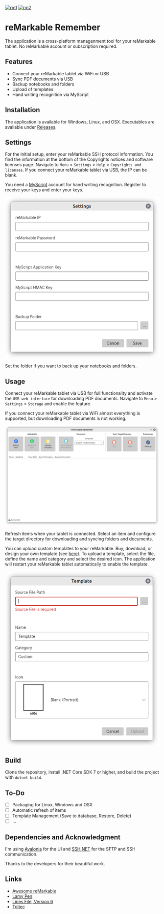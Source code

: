 [![rm1](https://img.shields.io/badge/rM1-supported-green)](https://remarkable.com/store/remarkable)
[![rm2](https://img.shields.io/badge/rM2-supported-green)](https://remarkable.com/store/remarkable-2)

# reMarkable Remember

The application is a cross-platform managenment tool for your reMarkable tablet. No reMarkable account or subscription required.

## Features

- Connect your reMarkable tablet via WiFi or USB
- Sync PDF documents via USB
- Backup notebooks and folders
- Upload of templates
- Hand writing recognition via MyScript

## Installation

The application is available for Windows, Linux, and OSX. Executables are available under [Releases](https://github.com/ds160/remarkable-remember/releases).

## Settings

For the initial setup, enter your reMarkable SSH protocol information. You find the information at the bottom of the Copyrights notices and software licenses page. Navigate to `Menu` > `Settings` > `Help` > `Copyrights and licenses`. If you connect your reMarkable tablet via USB, the IP can be blank.

You need a [MyScript](https://developer.myscript.com/getting-started/web) account for hand writing recognition. Register to receive your keys and enter your keys.

![Settings](./assets/settings.png)

Set the folder if you want to back up your notebooks and folders.

## Usage

Connect your reMarkable tablet via USB for full functionality and activate the `USB web interface` for downloading PDF documents. Navigate to `Menu` > `Settings` > `Storage` and enable the feature.

If you connect your reMarkable tablet via WiFi almost everything is supported, but downloading PDF documents is not working.

![Application](./assets/application.png)

Refresh items when your tablet is connected. Select an item and configure the target directory for downloading and syncing folders and documents.

You can upload custom templates to your reMarkable. Buy, download, or design your own template (see [here](https://github.com/reHackable/awesome-reMarkable/blob/master/README.md#custom-templates)). To upload a template, select the file, define the name and category and select the desired icon. The application will restart your reMarkable tablet automatically to enable the template.

![Upload Template](./assets/template.png)

## Build

Clone the repository, install .NET Core SDK 7 or higher, and build the project with `dotnet build`.

## To-Do

- [ ] Packaging for Linux, Windows and OSX
- [ ] Automatic refresh of items
- [ ] Template Management (Save to database, Restore, Delete)
- [ ] ...

## Dependencies and Acknowledgment

I'm using [Avalonia](https://github.com/AvaloniaUI/Avalonia) for the UI and [SSH.NET](https://github.com/sshnet/SSH.NET) for the SFTP and SSH communication.

Thanks to the developers for their beautiful work.

## Links

- [Awesome reMarkable](https://github.com/reHackable/awesome-reMarkable/blob/master/README.md)
- [Lamy Pen](https://github.com/isaacwisdom/RemarkableLamyEraser)
- [Lines File, Version 6](https://github.com/ricklupton/rmscene)
- [Toltec](https://toltec-dev.org/)
